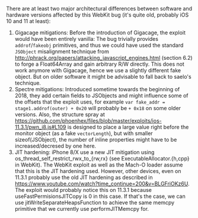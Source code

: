 There are at least two major architectural differences between software and hardware versions affected by this WebKit bug (it's quite old, probably iOS 10 and 11 at least):


1. Gigacage mitigations: Before the introduction of Gigacage, the exploit would
	 have been entirely vanilla: The bug trivially provides `addrof`/`fakeobj`
	 primitives, and thus we could have used the standard `JSObject` misalignment
	 technique from http://phrack.org/papers/attacking_javascript_engines.html
	 (section 6.2) to forge a Float64Array and gain arbitrary R/W directly. This
	 does not work anymore with Gigacage, hence we use a slightly different
	 fake object. But on older software it might be advisable to fall back to 
         saelo's technique.
2. Spectre mitigations: Introduced sometime towards the beginning of 2018, they
	 add certain fields to JSObjects and might influence some of the offsets that
	 the exploit uses, for example `var fake_addr = stage1.addrof(outer) + 0x20`
	 will probably be `+ 0x18` on some older versions. Also, the structure spray at 
	 https://github.com/phoenhex/files/blob/master/exploits/ios-11.3.1/pwn_i8.js#L109 
	 is designed to place a large value right before the monitor object (as a fake `vectorLength`), 
	 but with smaller sizeof(JSObject), the number of inline properties might have to be 
	 increased/decresed by one here.
3. JIT hardening: iPhone 8/X use a new JIT mitigation using
	 os_thread_self_restrict_rwx_to_{rw,rx} (see ExecutableAllocator.{h,cpp} in
	 WebKit). The WebKit exploit as well as the Mach-O loader assume
	 that this is the JIT hardening used. However, other devices, even on 11.3.1
	 probably use the old JIT hardening as described in https://www.youtube.com/watch?time_continue=200&v=BLGFriOKz6U. 
   The exploit would probably notice this on 11.3.1 because useFastPermisionsJITCopy 
   is 0 in this case. If that's the case, we can use jitWriteSeparateHeapsFunction to 
   achieve the same memcpy primitive that we currently use performJITMemcpy for.
